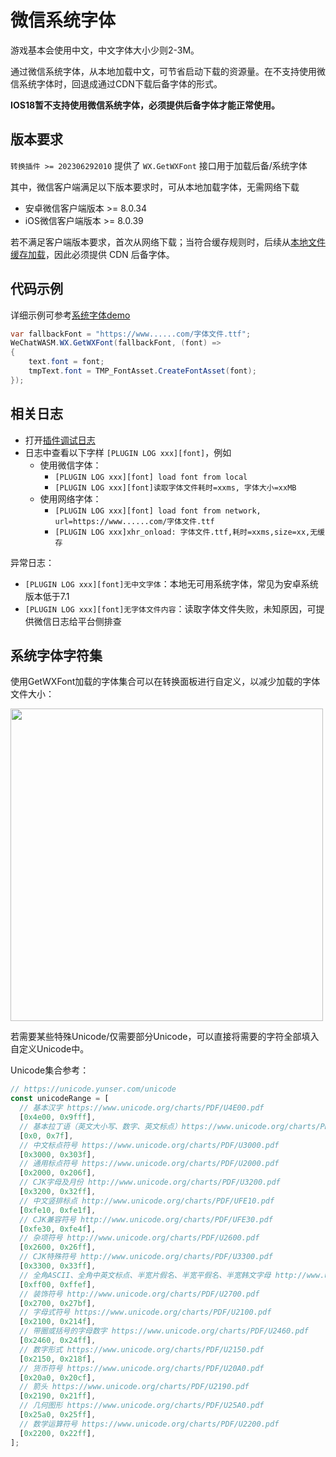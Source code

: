 # 微信系统字体
游戏基本会使用中文，中文字体大小少则2-3M。

通过微信系统字体，从本地加载中文，可节省启动下载的资源量。在不支持使用微信系统字体时，回退成通过CDN下载后备字体的形式。

**IOS18暂不支持使用微信系统字体，必须提供后备字体才能正常使用。**

## 版本要求
`转换插件 >= 202306292010` 提供了 `WX.GetWXFont` 接口用于加载后备/系统字体

其中，微信客户端满足以下版本要求时，可从本地加载字体，无需网络下载
- 安卓微信客户端版本 >= 8.0.34
- iOS微信客户端版本 >= 8.0.39

若不满足客户端版本要求，首次从网络下载；当符合缓存规则时，后续从[本地文件缓存加载](FileCache.md)，因此必须提供 CDN 后备字体。

## 代码示例
详细示例可参考[系统字体demo](https://github.com/wechat-miniprogram/minigame-unity-webgl-transform/tree/main/Demo/WX_Font)

```csharp
var fallbackFont = "https://www......com/字体文件.ttf";
WeChatWASM.WX.GetWXFont(fallbackFont, (font) =>
{
    text.font = font;
    tmpText.font = TMP_FontAsset.CreateFontAsset(font);
});
```

## 相关日志
- 打开[插件调试日志](UsingLoader.md#_3-6-插件调试日志)
- 日志中查看以下字样 `[PLUGIN LOG xxx][font]`，例如
  - 使用微信字体：
    - `[PLUGIN LOG xxx][font] load font from local`
    - `[PLUGIN LOG xxx][font]读取字体文件耗时=xxms, 字体大小=xxMB`
  - 使用网络字体：
    - `[PLUGIN LOG xxx][font] load font from network, url=https://www......com/字体文件.ttf`
    - `[PLUGIN LOG xxx]xhr_onload: 字体文件.ttf,耗时=xxms,size=xx,无缓存`

异常日志：
- `[PLUGIN LOG xxx][font]无中文字体`：本地无可用系统字体，常见为安卓系统版本低于7.1
- `[PLUGIN LOG xxx][font]无字体文件内容`：读取字体文件失败，未知原因，可提供微信日志给平台侧排查

## 系统字体字符集

使用GetWXFont加载的字体集合可以在转换面板进行自定义，以减少加载的字体文件大小：

<img src='../image/WXFont.png' width="500"/>

若需要某些特殊Unicode/仅需要部分Unicode，可以直接将需要的字符全部填入自定义Unicode中。

Unicode集合参考：

```js
// https://unicode.yunser.com/unicode
const unicodeRange = [
  // 基本汉字 https://www.unicode.org/charts/PDF/U4E00.pdf
  [0x4e00, 0x9fff],
  // 基本拉丁语（英文大小写、数字、英文标点）https://www.unicode.org/charts/PDF/U0000.pdf
  [0x0, 0x7f],
  // 中文标点符号 https://www.unicode.org/charts/PDF/U3000.pdf
  [0x3000, 0x303f],
  // 通用标点符号 https://www.unicode.org/charts/PDF/U2000.pdf
  [0x2000, 0x206f],
  // CJK字母及月份 http://www.unicode.org/charts/PDF/U3200.pdf
  [0x3200, 0x32ff],
  // 中文竖排标点 http://www.unicode.org/charts/PDF/UFE10.pdf
  [0xfe10, 0xfe1f],
  // CJK兼容符号 http://www.unicode.org/charts/PDF/UFE30.pdf
  [0xfe30, 0xfe4f],
  // 杂项符号 http://www.unicode.org/charts/PDF/U2600.pdf
  [0x2600, 0x26ff],
  // CJK特殊符号 http://www.unicode.org/charts/PDF/U3300.pdf
  [0x3300, 0x33ff],
  // 全角ASCII、全角中英文标点、半宽片假名、半宽平假名、半宽韩文字母 http://www.unicode.org/charts/PDF/UFF00.pdf
  [0xff00, 0xffef],
  // 装饰符号 http://www.unicode.org/charts/PDF/U2700.pdf
  [0x2700, 0x27bf],
  // 字母式符号 https://www.unicode.org/charts/PDF/U2100.pdf
  [0x2100, 0x214f],
  // 带圈或括号的字母数字 https://www.unicode.org/charts/PDF/U2460.pdf
  [0x2460, 0x24ff],
  // 数字形式 https://www.unicode.org/charts/PDF/U2150.pdf
  [0x2150, 0x218f],
  // 货币符号 https://www.unicode.org/charts/PDF/U20A0.pdf
  [0x20a0, 0x20cf],
  // 箭头 https://www.unicode.org/charts/PDF/U2190.pdf
  [0x2190, 0x21ff],
  // 几何图形 https://www.unicode.org/charts/PDF/U25A0.pdf
  [0x25a0, 0x25ff],
  // 数学运算符号 https://www.unicode.org/charts/PDF/U2200.pdf
  [0x2200, 0x22ff],
];
```
